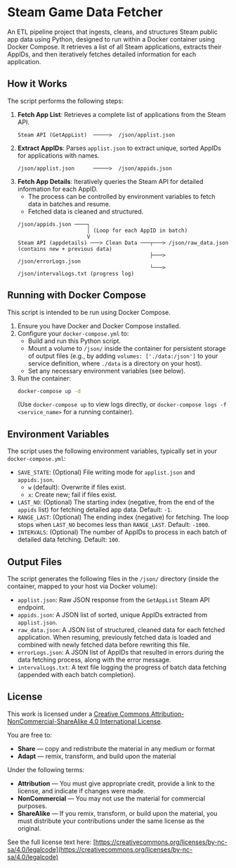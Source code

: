 # Steam Game Data Fetcher

An ETL pipeline project that ingests, cleans, and structures Steam public app data using Python, designed to run within a Docker container using Docker Compose. It retrieves a list of all Steam applications, extracts their AppIDs, and then iteratively fetches detailed information for each application.

## How it Works

The script performs the following steps:

1.  **Fetch App List**: Retrieves a complete list of applications from the Steam API.
    ```
    Steam API (GetAppList)  ─────>  /json/applist.json
    ```
2.  **Extract AppIDs**: Parses `applist.json` to extract unique, sorted AppIDs for applications with names.
    ```
    /json/applist.json      ─────>  /json/appids.json
    ```
3.  **Fetch App Details**: Iteratively queries the Steam API for detailed information for each AppID.
    *   The process can be controlled by environment variables to fetch data in batches and resume.
    *   Fetched data is cleaned and structured.
    ```
    /json/appids.json ────┐
                          │ (Loop for each AppID in batch)
                          V
    Steam API (appdetails) ───> Clean Data ───┬───> /json/raw_data.json (contains new + previous data)
                                              ├───> /json/errorLogs.json
                                              └───> /json/intervalLogs.txt (progress log)
    ```

## Running with Docker Compose

This script is intended to be run using Docker Compose.

1.  Ensure you have Docker and Docker Compose installed.
2.  Configure your `docker-compose.yml` to:
    *   Build and run this Python script.
    *   Mount a volume to `/json/` inside the container for persistent storage of output files (e.g., by adding `volumes: ['./data:/json']` to your service definition, where `./data` is a directory on your host).
    *   Set any necessary environment variables (see below).
3.  Run the container:
    ```bash
    docker-compose up -d
    ```
    (Use `docker-compose up` to view logs directly, or `docker-compose logs -f <service_name>` for a running container).

## Environment Variables

The script uses the following environment variables, typically set in your `docker-compose.yml`:

*   `SAVE_STATE`: (Optional) File writing mode for `applist.json` and `appids.json`.
    *   `w` (default): Overwrite if files exist.
    *   `x`: Create new; fail if files exist.
*   `LAST_NO`: (Optional) The starting index (negative, from the end of the `appids` list) for fetching detailed app data. Default: `-1`.
*   `RANGE_LAST`: (Optional) The ending index (negative) for fetching. The loop stops when `LAST_NO` becomes less than `RANGE_LAST`. Default: `-1000`.
*   `INTERVALS`: (Optional) The number of AppIDs to process in each batch of detailed data fetching. Default: `100`.

## Output Files

The script generates the following files in the `/json/` directory (inside the container, mapped to your host via Docker volume):

*   `applist.json`: Raw JSON response from the `GetAppList` Steam API endpoint.
*   `appids.json`: A JSON list of sorted, unique AppIDs extracted from `applist.json`.
*   `raw_data.json`: A JSON list of structured, cleaned data for each fetched application. When resuming, previously fetched data is loaded and combined with newly fetched data before rewriting this file.
*   `errorLogs.json`: A JSON list of AppIDs that resulted in errors during the data fetching process, along with the error message.
*   `intervalLogs.txt`: A text file logging the progress of batch data fetching (appended with each batch completion).


## License

This work is licensed under a [Creative Commons Attribution-NonCommercial-ShareAlike 4.0 International License](https://creativecommons.org/licenses/by-nc-sa/4.0/).

You are free to:

- **Share** — copy and redistribute the material in any medium or format
- **Adapt** — remix, transform, and build upon the material

Under the following terms:

- **Attribution** — You must give appropriate credit, provide a link to the license, and indicate if changes were made.
- **NonCommercial** — You may not use the material for commercial purposes.
- **ShareAlike** — If you remix, transform, or build upon the material, you must distribute your contributions under the same license as the original.

See the full license text here: [https://creativecommons.org/licenses/by-nc-sa/4.0/legalcode](https://creativecommons.org/licenses/by-nc-sa/4.0/legalcode)